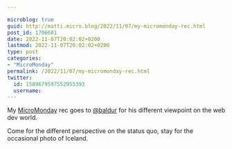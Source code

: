 ```yaml
---

microblog: true
guid: http://matti.micro.blog/2022/11/07/my-micromonday-rec.html
post_id: 1706681
date: 2022-11-07T20:02:02+0200
lastmod: 2022-11-07T20:02:02+0200
type: post
categories:
- "MicroMonday"
permalink: /2022/11/07/my-micromonday-rec.html
twitter:
  id: 1589679597552955393
  username:
---
```

My [MicroMonday](https://micro.welltempered.net/2019/06/23/the-who-what.html) rec goes to [@baldur](https://micro.blog/baldur) for his different viewpoint on the web dev world.

Come for the different perspective on the status quo, stay for the occasional photo of Iceland.
